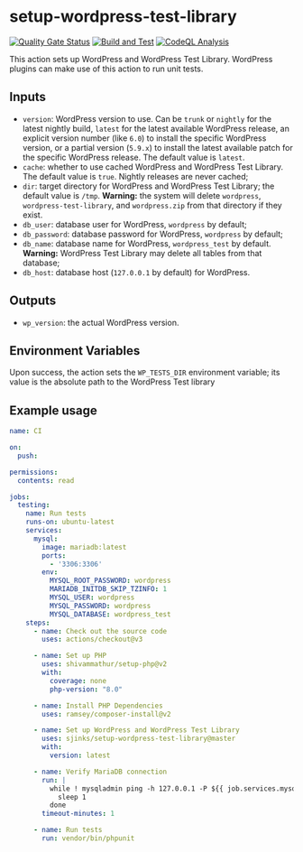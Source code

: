 # setup-wordpress-test-library

[![Quality Gate Status](https://sonarcloud.io/api/project_badges/measure?project=sjinks_setup-wptl-action&metric=alert_status)](https://sonarcloud.io/summary/new_code?id=sjinks_setup-wptl-action)
[![Build and Test](https://github.com/sjinks/setup-wptl-action/actions/workflows/ci.yml/badge.svg)](https://github.com/sjinks/setup-wptl-action/actions/workflows/ci.yml)
[![CodeQL Analysis](https://github.com/sjinks/setup-wptl-action/actions/workflows/codeql-analysis.yml/badge.svg)](https://github.com/sjinks/setup-wptl-action/actions/workflows/codeql-analysis.yml)

This action sets up WordPress and WordPress Test Library. WordPress plugins can make use of this action to run unit tests.

## Inputs

  * `version`: WordPress version to use. Can be `trunk` or `nightly` for the latest nightly build, `latest` for the latest available WordPress release, an explicit version number (like `6.0`) to install the specific WordPress version, or a partial version (`5.9.x`) to install the latest available patch for the specific WordPress release. The default value is `latest`.
  * `cache`: whether to use cached WordPress and WordPress Test Library. The default value is `true`. Nightly releases are never cached;
  * `dir`: target directory for WordPress and WordPress Test Library; the default value is `/tmp`. **Warning:** the system will delete `wordpress`, `wordpress-test-library`, and `wordpress.zip` from that directory if they exist.
  * `db_user`: database user for WordPress, `wordpress` by default;
  * `db_password`: database password for WordPress, `wordpress` by default;
  * `db_name`: database name for WordPress, `wordpress_test` by default. **Warning:** WordPress Test Library may delete all tables from that database;
  * `db_host`: database host (`127.0.0.1` by default) for WordPress.

## Outputs

  * `wp_version`: the actual WordPress version.

## Environment Variables

Upon success, the action sets the `WP_TESTS_DIR` environment variable; its value is the absolute path to the WordPress Test library

## Example usage

```yaml
name: CI

on:
  push:

permissions:
  contents: read

jobs:
  testing:
    name: Run tests
    runs-on: ubuntu-latest
    services:
      mysql:
        image: mariadb:latest
        ports:
          - '3306:3306'
        env:
          MYSQL_ROOT_PASSWORD: wordpress
          MARIADB_INITDB_SKIP_TZINFO: 1
          MYSQL_USER: wordpress
          MYSQL_PASSWORD: wordpress
          MYSQL_DATABASE: wordpress_test
    steps:
      - name: Check out the source code
        uses: actions/checkout@v3

      - name: Set up PHP
        uses: shivammathur/setup-php@v2
        with:
          coverage: none
          php-version: "8.0"

      - name: Install PHP Dependencies
        uses: ramsey/composer-install@v2

      - name: Set up WordPress and WordPress Test Library
        uses: sjinks/setup-wordpress-test-library@master
        with:
          version: latest

      - name: Verify MariaDB connection
        run: |
          while ! mysqladmin ping -h 127.0.0.1 -P ${{ job.services.mysql.ports[3306] }} --silent; do
            sleep 1
          done
        timeout-minutes: 1

      - name: Run tests
        run: vendor/bin/phpunit
```
